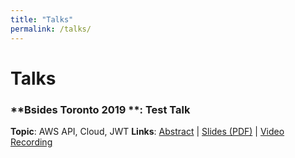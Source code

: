 ```yaml
---
title: "Talks"
permalink: /talks/
---
```


# Talks
### **Bsides Toronto 2019 **: Test Talk
**Topic**: AWS API, Cloud, JWT
**Links**: [Abstract](https://) | [Slides (PDF)](/assets/raw/test.pdf) |  [Video Recording](https://www.youtube.com/watch?v=)

